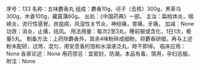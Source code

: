 序号：133
名称：五味麝香丸
组成：麝香10g，诃子（去核）300g，黑草乌300g，木香100g，藏菖蒲60g。
出处：《中国药典》一部。
主治：扁桃体炎，咽峡炎，流行性感冒。炭疽病，风湿性关节炎，神经痛，胃痛，牙痛。
加减：None
功效：消炎，止痛，祛风。
用法用量：每次2至3丸，睡前服或含化，1日1次，极量5丸。
制备方法：上药除麝香外，其余4味粉碎成细粉。将麝香研细，再与上述粉末配研，过筛，混匀，用安息香的饱和水溶液泛丸，晾干即得。
临床应用：None
各家论述：None
用药禁忌：宜密封，防潮。本品有毒，慎用，孕妇忌服。
附注：None
